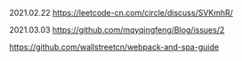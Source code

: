 2021.02.22
https://leetcode-cn.com/circle/discuss/SVKmhR/

2021.03.03
https://github.com/mqyqingfeng/Blog/issues/2

https://github.com/wallstreetcn/webpack-and-spa-guide